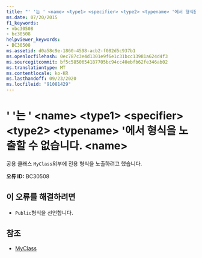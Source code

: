 ```yaml
---
title: "' '는 ' <name> <type1> <specifier> <type2> <typename> '에서 형식을 노출할 수 없습니다. <name>"
ms.date: 07/20/2015
f1_keywords:
- vbc30508
- bc30508
helpviewer_keywords:
- BC30508
ms.assetid: d0a58c9e-1860-4598-acb2-f082d5c937b1
ms.openlocfilehash: 0ec787c3e4d1301e9f6e1c31bcc13981a624d4f3
ms.sourcegitcommit: bf5c5850654187705bc94cc40ebfb62fe346ab02
ms.translationtype: MT
ms.contentlocale: ko-KR
ms.lasthandoff: 09/23/2020
ms.locfileid: "91081429"
---
```

# <a name="name-cannot-expose-type-type1-in-specifier-type2-typename-through-name"></a>' '는 ' \<name> \<type1> \<specifier> \<type2> \<typename> '에서 형식을 노출할 수 없습니다. \<name>

공용 클래스 `MyClass`외부에 전용 형식을 노출하려고 했습니다.  
  
 **오류 ID:** BC30508  
  
## <a name="to-correct-this-error"></a>이 오류를 해결하려면  
  
- `Public`형식을 선언합니다.  
  
## <a name="see-also"></a>참조

- [MyClass](../programming-guide/program-structure/me-my-mybase-and-myclass.md#myclass)
